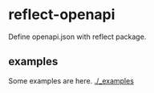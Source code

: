 # reflect-openapi

Define openapi.json with reflect package.

## examples

Some examples are here. [./_examples](./_examples)

